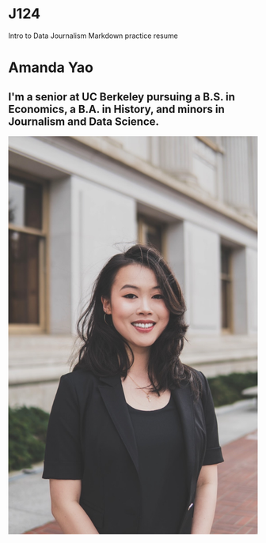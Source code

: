 # J124
Intro to Data Journalism Markdown practice resume

# Amanda Yao
## I'm a senior at UC Berkeley pursuing a B.S. in Economics, a B.A. in History, and minors in Journalism and Data Science. 

!['Headshot','Amanda Yao's headshot'](/headshot.JPG)
